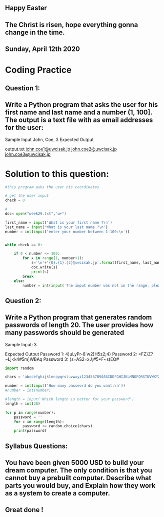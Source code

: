 ## Happy Easter
## The Christ is risen, hope everything gonna change in the time.


## Sunday, April 12th 2020

# Coding Practice

## Question 1:

## Write a Python program that asks the user for his first name and last name and a number (1, 100]. The output is a text file with as email addresses for the user:

Sample Input
John, Coe, 3
Expected Output

output.txt
john.coe1@uwcisak.jp
john.coe2@uwcisak.jp
john.coe3@uwcisak.jp

# Solution to this question:

```.py
#this program asks the user his coordinates

# get the user input
check = 0

#
doc= open("week29.txt","w+")

first_name = input('What is your first name ?\n')
last_name = input('What is your last name ?\n')
number = int(input('enter your number between 1-100:\n'))


while check == 0:

    if 0 < number <= 100:
        for x in range(1, number+1):
            s='\n'+'{0}.{1}.{2}@uwcisak.jp'.format(first_name, last_name, x)
            doc.write(s)
            print(s)
        break
    else:
        number = int(input('The imput number was not in the range, please enter a number between 1-100:\n'))
```

## Question 2:

## Write a Python program that generates random passwords of length 20. The user provides how many passwords should be generated

Sample Input:
3

Expected Output
Password 1: 4)uLyPr-8`w2)H5z2;4}
Password 2: <FZ}Z?~Lj<k4#5m]WBAq
Password 3: {s=AS2=xJ;#5*F~s(EQ#

```.py
import random

chars = 'abcdefghijklmnopqrstuvwxyz1234567890ABCDEFGHIJKLMNOPQRSTUVWXYZ!@&%#*+¥<>-='

number = int(input('How many password do you want:\n'))
#number = int(number)

#length = input('Which length is better for your password')
length = int(20)

for p in range(number):
    password = ''
    for c in range(length):
        password += random.choice(chars)
    print(password)
```

## Syllabus Questions:

## You have been given 5000 USD to build your dream computer. The only condition is that you cannot buy a prebuilt computer. Describe what parts you would buy, and Explain how they work as a system to create a computer.



## Great done ! 
